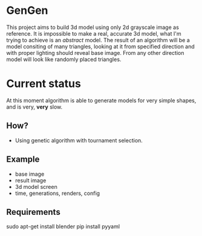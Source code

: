 # GenGen

This project aims to build 3d model using only 2d grayscale image as reference. It is impossible to make a real, accurate 3d model, what I'm trying to achieve is an *abstract* model. The result of an algorithm will be a model consiting of many triangles, looking at it from specified direction and with proper lighting should reveal base image. From any other direction model will look like randomly placed triangles.

# Current status

At this moment algorithm is able to generate models for very simple shapes, and is very, **very** slow.

## How?

* Using genetic algorithm with tournament selection.

## Example

* base image
* result image
* 3d model screen
* time, generations, renders, config

## Requirements

sudo apt-get install blender
pip install pyyaml